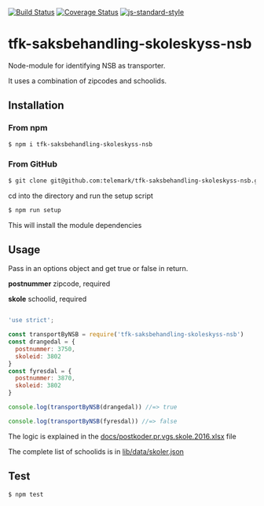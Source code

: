 [![Build Status](https://travis-ci.org/telemark/tfk-saksbehandling-skoleskyss-nsb.svg?branch=master)](https://travis-ci.org/telemark/tfk-saksbehandling-skoleskyss-nsb)
[![Coverage Status](https://coveralls.io/repos/telemark/tfk-saksbehandling-skoleskyss-nsb/badge.svg?branch=master&service=github)](https://coveralls.io/github/telemark/tfk-saksbehandling-skoleskyss-nsb?branch=master)
[![js-standard-style](https://img.shields.io/badge/code%20style-standard-brightgreen.svg?style=flat)](https://github.com/feross/standard)
# tfk-saksbehandling-skoleskyss-nsb
Node-module for identifying NSB as transporter.

It uses a combination of zipcodes and schoolids.

## Installation

### From npm
```sh
$ npm i tfk-saksbehandling-skoleskyss-nsb
```

### From GitHub

```sh
$ git clone git@github.com:telemark/tfk-saksbehandling-skoleskyss-nsb.git
```

cd into the directory and run the setup script

```sh
$ npm run setup
```

This will install the module dependencies

## Usage
Pass in an options object and get true or false in return.

**postnummer** zipcode, required

**skole** schoolid, required

```javascript

'use strict';

const transportByNSB = require('tfk-saksbehandling-skoleskyss-nsb')
const drangedal = {
  postnummer: 3750,
  skoleid: 3802
}
const fyresdal = {
  postnummer: 3870,
  skoleid: 3802
}

console.log(transportByNSB(drangedal)) //=> true

console.log(transportByNSB(fyresdal)) //=> false

```

The logic is explained in the [docs/postkoder.pr.vgs.skole.2016.xlsx](/docs/postkoder.pr.vgs.skole.2016.xlsx) file

The complete list of schoolids is in [lib/data/skoler.json](/lib/data/skoler.json)

## Test

```sh
$ npm test
```